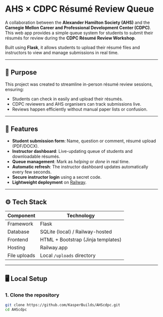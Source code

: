 # AHS × CDPC Résumé Review Queue

A collaboration between the **Alexander Hamilton Society (AHS)** and the **Carnegie Mellon Career and Professional Development Center (CDPC)**.  
This web app provides a simple queue system for students to submit their résumés for review during the **CDPC Résumé Review Workshop**.

Built using **Flask**, it allows students to upload their résumé files and instructors to view and manage submissions in real time.

---

## 🎯 Purpose

This project was created to streamline in-person résumé review sessions, ensuring:
- Students can check in easily and upload their résumés.
- CDPC reviewers and AHS organisers can track submissions live.
- Reviews happen efficiently without manual paper lists or confusion.

---

## 🧩 Features

- **Student submission form**: Name, question or comment, résumé upload (PDF/DOCX).  
- **Instructor dashboard**: Live-updating queue of students and downloadable résumés.  
- **Queue management**: Mark as *helping* or *done* in real time.  
- **Automatic refresh**: The instructor dashboard updates automatically every few seconds.  
- **Secure instructor login** using a secret code.  
- **Lightweight deployment** on [Railway](https://railway.app).

---

## ⚙️ Tech Stack

| Component | Technology |
|------------|-------------|
| Framework | Flask |
| Database | SQLite (local) / Railway-hosted |
| Frontend | HTML + Bootstrap (Jinja templates) |
| Hosting | Railway.app |
| File uploads | Local `/uploads` directory |

---

## 🖥️ Local Setup

### 1. Clone the repository
```bash
git clone https://github.com/KasperBuilds/AHScdpc.git
cd AHScdpc
